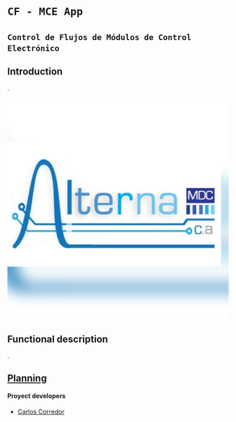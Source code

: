# `CF - MCE App`

## `Control de Flujos de Módulos de Control Electrónico`



## Introduction

.

![Alterna](images/AlternaMDC.jpeg)

## Functional description

  .

## [Planning]()


#### Proyect developers

* [Carlos Corredor](https://github.com/Carlos7979)

